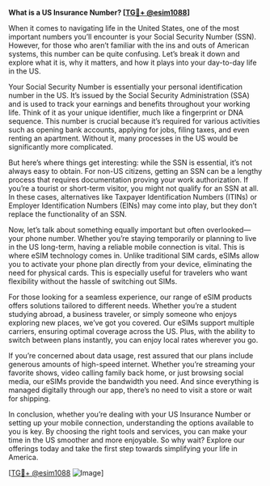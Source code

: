 **What is a US Insurance Number? [[TG💪+ @esim1088](https://t.me/s/esim1088)]**

When it comes to navigating life in the United States, one of the most important numbers you’ll encounter is your Social Security Number (SSN). However, for those who aren’t familiar with the ins and outs of American systems, this number can be quite confusing. Let’s break it down and explore what it is, why it matters, and how it plays into your day-to-day life in the US.

Your Social Security Number is essentially your personal identification number in the US. It’s issued by the Social Security Administration (SSA) and is used to track your earnings and benefits throughout your working life. Think of it as your unique identifier, much like a fingerprint or DNA sequence. This number is crucial because it’s required for various activities such as opening bank accounts, applying for jobs, filing taxes, and even renting an apartment. Without it, many processes in the US would be significantly more complicated.

But here’s where things get interesting: while the SSN is essential, it’s not always easy to obtain. For non-US citizens, getting an SSN can be a lengthy process that requires documentation proving your work authorization. If you’re a tourist or short-term visitor, you might not qualify for an SSN at all. In these cases, alternatives like Taxpayer Identification Numbers (ITINs) or Employer Identification Numbers (EINs) may come into play, but they don’t replace the functionality of an SSN.

Now, let’s talk about something equally important but often overlooked—your phone number. Whether you’re staying temporarily or planning to live in the US long-term, having a reliable mobile connection is vital. This is where eSIM technology comes in. Unlike traditional SIM cards, eSIMs allow you to activate your phone plan directly from your device, eliminating the need for physical cards. This is especially useful for travelers who want flexibility without the hassle of switching out SIMs.

For those looking for a seamless experience, our range of eSIM products offers solutions tailored to different needs. Whether you’re a student studying abroad, a business traveler, or simply someone who enjoys exploring new places, we’ve got you covered. Our eSIMs support multiple carriers, ensuring optimal coverage across the US. Plus, with the ability to switch between plans instantly, you can enjoy local rates wherever you go.

If you’re concerned about data usage, rest assured that our plans include generous amounts of high-speed internet. Whether you’re streaming your favorite shows, video calling family back home, or just browsing social media, our eSIMs provide the bandwidth you need. And since everything is managed digitally through our app, there’s no need to visit a store or wait for shipping.

In conclusion, whether you’re dealing with your US Insurance Number or setting up your mobile connection, understanding the options available to you is key. By choosing the right tools and services, you can make your time in the US smoother and more enjoyable. So why wait? Explore our offerings today and take the first step towards simplifying your life in America. 

[[TG💪+ @esim1088](https://t.me/s/esim1088) ![Image](https://i.postimg.cc/Y0z9fWf4/image.png)]